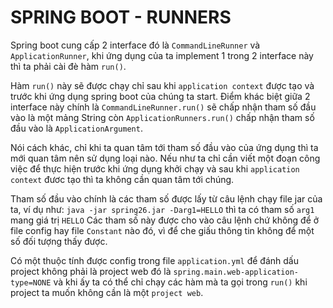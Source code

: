 # SPRING BOOT - RUNNERS

Spring boot cung cấp 2 interface đó là `CommandLineRunner` và `ApplicationRunner`,
khi ứng dụng của ta implement 1 trong 2 interface này thì ta phải cài đè hàm `run()`.

Hàm `run()` này sẽ được chạy chỉ sau khi `application context` được tạo và trước khi ứng dụng spring boot của chúng ta start.
Điểm khác biệt giữa 2 interface này chính là `CommandLineRunner.run()` sẽ chấp nhận tham số đầu vào là một mảng String
còn `ApplicationRunners.run()` chấp nhận tham số đầu vào là `ApplicationArgument`.

Nói cách khác, chỉ khi ta quan tâm tới tham số đầu vào của ứng dụng thì ta mới quan tâm nên sử dụng loại nào.
Nếu như ta chỉ cần viết một đoạn công việc để thực hiện trước khi ứng dụng khởi chạy và sau khi `application context` đươc tạo
thì ta không cần quan tâm tới chúng.

Tham số đầu vào chính là các tham số được lấy từ câu lệnh chạy file jar của ta, ví dụ như:
`java -jar spring26.jar -Darg1=HELLO`
thì ta có tham số `arg1` mang giá trị `HELLO`
Các tham số này được cho vào câu lệnh chứ không để ở file config hay file `Constant` nào đó,
vì để che giấu thông tin không để một số đối tượng thấy được.

Có một thuộc tính được config trong file `application.yml` để đánh dấu project không phải là project web đó là
`spring.main.web-application-type=NONE`
và khi ấy ta có thể chỉ chạy các hàm mà ta gọi trong `run()` khi project ta muốn không cần là một `project web`.
